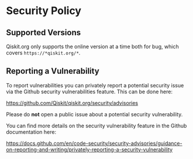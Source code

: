 # Security Policy

## Supported Versions

Qiskit.org only supports the online version at a time both for bug, which covers `https://*qiskit.org/*`.

## Reporting a Vulnerability

To report vulnerabilities you can privately report a potential security issue
via the Github security vulnerabilities feature. This can be done here:

https://github.com/Qiskit/qiskit.org/security/advisories

Please do **not** open a public issue about a potential security vulnerability.

You can find more details on the security vulnerability feature in the Github
documentation here:

https://docs.github.com/en/code-security/security-advisories/guidance-on-reporting-and-writing/privately-reporting-a-security-vulnerability
